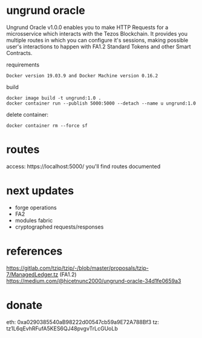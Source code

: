 # ungrund oracle

Ungrund Oracle v1.0.0 enables you to make HTTP Requests for a microsservice which interacts with the Tezos Blockchain. It provides you multiple routes in which you can configure it's sessions, making possible user's interactions to happen with FA1.2 Standard Tokens and other Smart Contracts.

requirements
```
Docker version 19.03.9 and Docker Machine version 0.16.2
```

build
```
docker image build -t ungrund:1.0 .
docker container run --publish 5000:5000 --detach --name u ungrund:1.0
```

delete container:
```
docker container rm --force sf
```

# routes

access: https://localhost:5000/
you'll find routes documented

# next updates

- forge operations
- FA2
- modules fabric
- cryptographed requests/responses

# references

https://gitlab.com/tzip/tzip/-/blob/master/proposals/tzip-7/ManagedLedger.tz (FA1.2)
https://medium.com/@hicetnunc2000/ungrund-oracle-34d1fe0659a3

# donate
eth: 0xa0290385540aB98222d00547cb59a9E72A788Bf3
tz: tz1L6qEvhRFufA5KES6QJ48pvgvTrLcGUoLb

